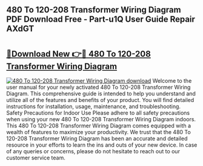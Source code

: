 ## 480 To 120-208 Transformer Wiring Diagram PDF Download Free - Part-u1Q User Guide Repair AXdGT

# <h2><a href="http://dfleme.blite.top/?on=480+To+120-208+Transformer+Wiring+Diagram">🔗Download New 👉🔴 480 To 120-208 Transformer Wiring Diagram</a></h2>

[![480 To 120-208 Transformer Wiring Diagram download](https://i.imgur.com/lujVjoI.png)](http://dfleme.blite.top/?on=480+To+120-208+Transformer+Wiring+Diagram)
Welcome to the user manual for your newly activated 480 To 120-208 Transformer Wiring Diagram. This comprehensive guide is intended to help you understand and utilize all of the features and benefits of your product. You will find detailed instructions for installation, usage, maintenance, and troubleshooting. Safety Precautions for Indoor Use Please adhere to all safety precautions when using your new 480 To 120-208 Transformer Wiring Diagram indoors. This 480 To 120-208 Transformer Wiring Diagram comes equipped with a wealth of features to maximize your productivity. We trust that the 480 To 120-208 Transformer Wiring Diagram has been an accurate and detailed resource in your efforts to learn the ins and outs of your new device. In case of any queries or concerns, please do not hesitate to reach out to our customer service team.
